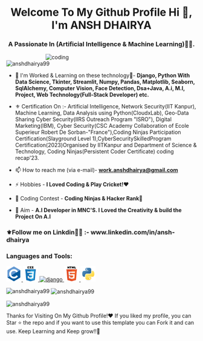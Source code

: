 <h1 align="center">Welcome To My Github Profile Hi 👋, I'm ANSH DHAIRYA</h1>
<h3 align="center">A Passionate In (Artificial Intelligence & Machine Learning)👨‍💻.</h3>
<img align="right" alt="coding"width="400"src="https://camo.githubusercontent.com/cae12fddd9d6982901d82580bdf321d81fb299141098ca1c2d4891870827bf17/68747470733a2f2f6d69726f2e6d656469756d2e636f6d2f6d61782f313336302f302a37513379765349765f7430696f4a2d5a2e676966">

<p align="left"> <img src="https://komarev.com/ghpvc/?username=anshdhairya99&label=Profile%20views&color=0e75b6&style=flat" alt="anshdhairya99" /> </p>

- 🧿 I'm Worked & Learning on these technology👀- **Django, Python With Data Science, Tkinter, Streamlit, Numpy, Pandas, Matplotlib, Seaborn, SqlAlchemy, Computer Vision, Face Detection, Dsa+Java, A.i, M.l, Project, Web Technology(Full-Stack Developer) etc.**
- ⚜ Certification On :- Artificial Intelligence, Network Security(IIT Kanpur), Machine Learning, Data Analysis using Python(CloudxLab), Geo-Data Sharing Cyber Security(IIRS Outreach Program "ISRO"), Digital Marketing(IBM), Cyber Security(CSC Academy Collaboration of Ecole Superieur Robert De Sorban-"France"),Coding Ninjas Participation Certification(Slayground Level 1),CyberSecuritySkilledProgram Certification(2023)Organised by IITKanpur and Department of Science & Technology, Coding Ninjas(Persistent Coder Certificate) coding recap'23.   

- 📫 How to reach me (via e-mail)- **work.anshdhairya@gmail.com**

- ⚡ Hobbies - **I Loved Coding & Play Cricket!❤**
- 🔹 Coding Contest - **Coding Ninjas & Hacker Rank🔰**
- 🧿 Aim - **A.I Developer in MNC'S. I Loved the Creativity & build the Project On A.I** 

<h3 align="left"> ⚜Follow me on Linkdin👨‍🎓 :- www.linkedin.com/in/ansh-dhairya </h3>
<p align="left">
</p>


<h3 align="left">Languages and Tools:</h3>
<p align="left"> <a href="https://www.cprogramming.com/" target="_blank" rel="noreferrer"> <img src="https://raw.githubusercontent.com/devicons/devicon/master/icons/c/c-original.svg" alt="c" width="40" height="40"/> </a> <a href="https://www.w3schools.com/css/" target="_blank" rel="noreferrer"> <img src="https://raw.githubusercontent.com/devicons/devicon/master/icons/css3/css3-original-wordmark.svg" alt="css3" width="40" height="40"/> </a> <a href="https://www.djangoproject.com/" target="_blank" rel="noreferrer"> <img src="https://cdn.worldvectorlogo.com/logos/django.svg" alt="django" width="40" height="40"/> </a> <a href="https://www.w3.org/html/" target="_blank" rel="noreferrer"> <img src="https://raw.githubusercontent.com/devicons/devicon/master/icons/html5/html5-original-wordmark.svg" alt="html5" width="40" height="40"/> </a> <a href="https://www.python.org" target="_blank" rel="noreferrer"> <img src="https://raw.githubusercontent.com/devicons/devicon/master/icons/python/python-original.svg" alt="python" width="40" height="40"/> </a> </p>

<p><img align="left" src="https://github-readme-stats.vercel.app/api/top-langs?username=anshdhairya99&show_icons=true&locale=en&layout=compact" alt="anshdhairya99" /></p>

<p>&nbsp;<img align="center" src="https://github-readme-stats.vercel.app/api?username=anshdhairya99&show_icons=true&locale=en" alt="anshdhairya99" /></p>

<p><img align="center" src="https://github-readme-streak-stats.herokuapp.com/?user=anshdhairya99&" alt="anshdhairya99"/></p>
Thanks for Visiting On My Github Profile!❤
If you liked my profile, you can Star ⭐ the repo and if you want to use this template you can Fork it and can use.
Keep Learning and Keep grow!!🙌
